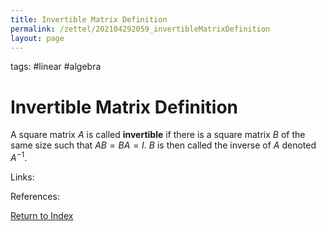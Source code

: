 ```yaml
---
title: Invertible Matrix Definition
permalink: /zettel/202104292059_invertibleMatrixDefinition
layout: page
---
```

tags: #linear #algebra

# Invertible Matrix Definition

A square matrix $A$ is called **invertible** if there is a square matrix $B$ of the same size such that $AB = BA = I$. 
$B$ is then called the inverse of $A$ denoted $A^{-1}$.

Links: 

References: 

[Return to Index](index)